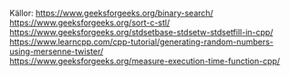 Källor:
https://www.geeksforgeeks.org/binary-search/ <br>
https://www.geeksforgeeks.org/sort-c-stl/ <br>
https://www.geeksforgeeks.org/stdsetbase-stdsetw-stdsetfill-in-cpp/ <br> 
https://www.learncpp.com/cpp-tutorial/generating-random-numbers-using-mersenne-twister/ <br> 
https://www.geeksforgeeks.org/measure-execution-time-function-cpp/ <br>
